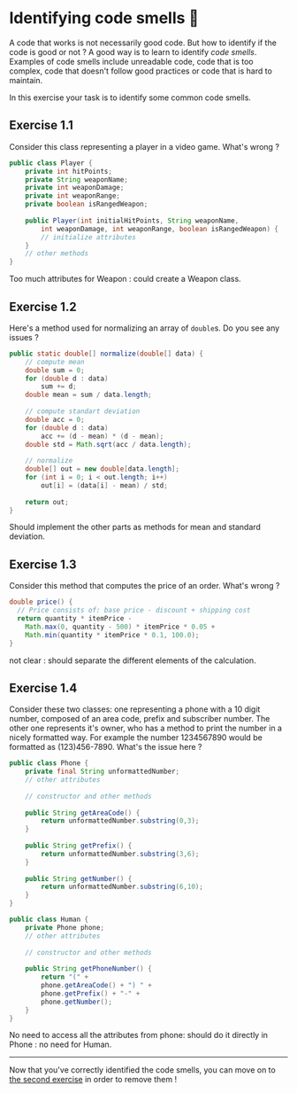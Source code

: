 # Identifying code smells :cheese:

A code that works is not necessarily good code. But how to identify if the code is good or not ? A good way is to learn to identify _code smells_. Examples of code smells include unreadable code, code that is too complex, code that doesn't follow good practices or code that is hard to maintain.

In this exercise your task is to identify some common code smells.

## Exercise 1.1

Consider this class representing a player in a video game. What's wrong ?

```java
public class Player {
    private int hitPoints;
    private String weaponName;
    private int weaponDamage;
    private int weaponRange;
    private boolean isRangedWeapon;
    
    public Player(int initialHitPoints, String weaponName,
        int weaponDamage, int weaponRange, boolean isRangedWeapon) {
        // initialize attributes
    }
    // other methods
}
```
Too much attributes for Weapon : could create a Weapon class. 

## Exercise 1.2

Here's a method used for normalizing an array of `double`s. Do you see any issues ?

```java
public static double[] normalize(double[] data) {
    // compute mean
    double sum = 0;
    for (double d : data)
        sum += d;
    double mean = sum / data.length;
    
    // compute standart deviation
    double acc = 0;
    for (double d : data)
        acc += (d - mean) * (d - mean);
    double std = Math.sqrt(acc / data.length);
    
    // normalize
    double[] out = new double[data.length];
    for (int i = 0; i < out.length; i++)
        out[i] = (data[i] - mean) / std;
    
    return out;
}
```

Should implement the other parts as methods for mean and standard deviation.

## Exercise 1.3

Consider this method that computes the price of an order. What's wrong ?

```java
double price() {
  // Price consists of: base price - discount + shipping cost
  return quantity * itemPrice -
    Math.max(0, quantity - 500) * itemPrice * 0.05 +
    Math.min(quantity * itemPrice * 0.1, 100.0);
}
```
not clear : should separate the different elements of the calculation.  

## Exercise 1.4

Consider these two classes: one representing a phone with a 10 digit number, composed of an area code, prefix and subscriber number. The other one represents it's owner, who has a method to print the number in a nicely formatted way. For example the number 1234567890 would be formatted as (123)456-7890. What's the issue here ?

```java
public class Phone {
    private final String unformattedNumber;
    // other attributes
    
    // constructor and other methods
    
    public String getAreaCode() {
        return unformattedNumber.substring(0,3);
    }
    
    public String getPrefix() {
        return unformattedNumber.substring(3,6);
    }
    
    public String getNumber() {
        return unformattedNumber.substring(6,10);
    }
}

public class Human {
    private Phone phone;
    // other attributes
    
    // constructor and other methods
    
    public String getPhoneNumber() {
        return "(" + 
        phone.getAreaCode() + ") " +
        phone.getPrefix() + "-" +
        phone.getNumber();
    }
}
```

No need to access all the attributes from phone: should do it directly in Phone : no need for Human. 

* * *

Now that you've correctly identified the code smells, you can move on to [the second exercise](../ex2) in order to remove them !
